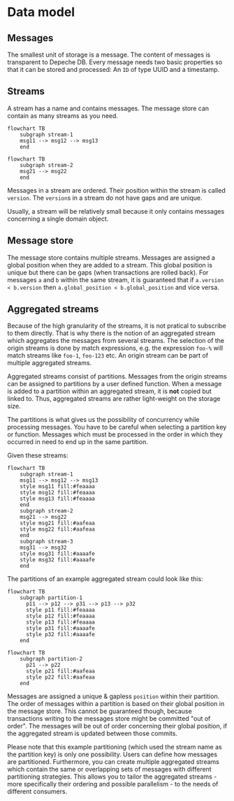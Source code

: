 # Data model

## Messages

The smallest unit of storage is a message. The content of messages is transparent
to Depeche DB. Every message needs two basic properties so that it can be stored
and processed: An `ID` of type UUID and a timestamp.


## Streams

A stream has a name and contains messages. The message store can contain as many
streams as you need.

```mermaid
flowchart TB
    subgraph stream-1
    msg11 --> msg12 --> msg13
    end
```
```mermaid
flowchart TB
    subgraph stream-2
    msg21 --> msg22
    end
```

Messages in a stream are ordered. Their position within the stream is called
`version`. The `version`s in a stream do not have gaps and are unique.

Usually, a stream will be relatively small because it only contains messages
concerning a single domain object.


## Message store

The message store contains multiple streams. Messages are assigned a global
position when they are added to a stream. This global position is unique but
there can be gaps (when transactions are rolled back). For messages `a` and `b`
within the same stream, it is guaranteed that if `a.version < b.version` then
`a.global_position < b.global_position` and vice versa.


## Aggregated streams

Because of the high granularity of the streams, it is not pratical to subscribe
to them directly. That is why there is the notion of an aggregated stream which
aggregates the messages from several streams. The selection of the origin streams
is done by match expressions, e.g. the expression `foo-%` will match streams
like `foo-1`, `foo-123` etc. An origin stream can be part of multiple
aggregated streams.

Aggregated streams consist of partitions. Messages from the origin streams
can be assigned to partitions by a user defined function. When a message is
added to a partition within an aggregated stream, it is **not** copied but linked
to. Thus, aggregated streams are rather light-weight on the storage size.

The partitions is what gives us the possibility of concurrency while processing
messages. You have to be careful when selecting a partition key or function.
Messages which must be processed in the order in which they occurred in need to
end up in the same partition.

Given these streams:
```mermaid
flowchart TB
    subgraph stream-1
    msg11 --> msg12 --> msg13
    style msg11 fill:#feaaaa
    style msg12 fill:#feaaaa
    style msg13 fill:#feaaaa
    end
    subgraph stream-2
    msg21 --> msg22
    style msg21 fill:#aafeaa
    style msg22 fill:#aafeaa
    end
    subgraph stream-3
    msg31 --> msg32
    style msg31 fill:#aaaafe
    style msg32 fill:#aaaafe
    end
```

The partitions of an example aggregated stream could look like this:

```mermaid
flowchart TB
    subgraph partition-1
      p11 --> p12 --> p31 --> p13 --> p32
      style p11 fill:#feaaaa
      style p12 fill:#feaaaa
      style p13 fill:#feaaaa
      style p31 fill:#aaaafe
      style p32 fill:#aaaafe
    end
```
```mermaid
flowchart TB
    subgraph partition-2
      p21 --> p22
      style p21 fill:#aafeaa
      style p22 fill:#aafeaa
    end
```

Messages are assigned a unique & gapless `position` within their partition. The
order of messages within a partition is based on their global position in the
message store. This cannot be guaranteed though, because transactions writing
to the messages store might be committed "out of order". The messages will be
out of order concerning their global position, if the aggregated stream is
updated between those commits.

Please note that this example partitioning (which used the stream name as the
partition key) is only one possibility. Users can define how messages are
partitioned. Furthermore, you can create multiple aggregated streams which
contain the same or overlapping sets of messages with different partitioning
strategies. This allows you to tailor the aggregated streams - more
specifically their ordering and possible parallelism - to the needs of
different consumers.
